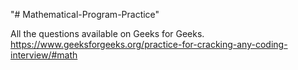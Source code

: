 "# Mathematical-Program-Practice" 

All the questions available on Geeks for Geeks.
https://www.geeksforgeeks.org/practice-for-cracking-any-coding-interview/#math